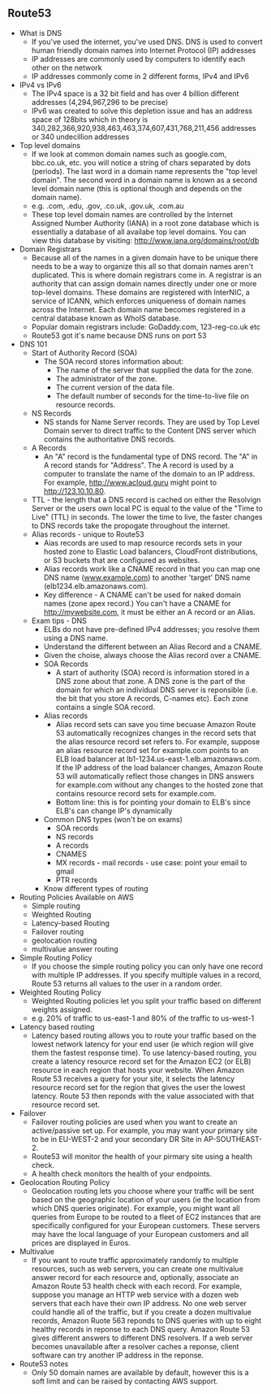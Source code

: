 Route53
----------

* What is DNS
  * If you've used the internet, you've used DNS. DNS is used to convert human friendly domain names into Internet Protocol (IP) addresses
  * IP addresses are commonly used by computers to identify each other on the network
  * IP addresses commonly come in 2 different forms, IPv4 and IPv6
* IPv4 vs IPv6
  * The IPv4 space is a 32 bit field and has over 4 billion different addresses (4,294,967,296 to be precise)
  * IPv6 was created to solve this depletion issue and has an address space of 128bits which in theory is 340,282,366,920,938,463,463,374,607,431,768,211,456 addresses or 340 undecillion addresses
* Top level domains
  * If we look at common domain names such as google.com, bbc.co.uk, etc. you will notice a string of chars separated by dots (periods). The last word in a domain name represents the "top level domain". The second word in a domain name is known as a second level domain name (this is optional though and depends on the domain name).
  * e.g. .com, .edu, .gov, .co.uk, .gov.uk, .com.au
  * These top level domain names are controlled by the Internet Assigned Number Authority (IANA) in a root zone database which is essentially a database of all availabe top level domains. You can view this database by visiting: http://www.iana.org/domains/root/db
* Domain Registrars
  * Because all of the names in a given domain have to be unique there needs to be a way to organize this all so that domain names aren't duplicated. This is where domain registrars come in. A registrar is an authority that can assign domain names directly under one or more top-level domains. These domains are registered with InterNIC, a service of ICANN, which enforces uniqueness of domain names across the Internet. Each domain name becomes registered in a central database known as WhoIS database.
  * Popular domain registrars include: GoDaddy.com, 123-reg-co.uk etc
  * Route53 got it's name because DNS runs on port 53
* DNS 101
  * Start of Authority Record (SOA)
    * The SOA record stores information about:
      * The name of the server that supplied the data for the zone.
      * The administrator of the zone.
      * The current version of the data file.
      * The default number of seconds for the time-to-live file on resource records.
  * NS Records
    * NS stands for Name Server records. They are used by Top Level Domain server to direct traffic to the Content DNS server which contains the authoritative DNS records.
  * A Records
    * An "A" record is the fundamental type of DNS record. The "A" in A record stands for "Address". The A record is used by a computer to translate the name of the domain to an IP address. For example, http://www.acloud.guru might point to http://123.10.10.80.
  * TTL - the length that a DNS record is cached on either the Resolvign Server or the users own local PC is equal to the value of the "Time to Live" (TTL) in seconds. The lower the time to live, the faster changes to DNS records take the propogate throughout the internet.
  * Alias records - unique to Route53
    * Aias records are used to map resource records sets in your hosted zone to Elastic Load balancers, CloudFront distributions, or S3 buckets that are configured as websites.
    * Alias records work like a CNAME record in that you can map one DNS name (www.example.com) to another 'target' DNS name (elb1234.elb.amazonaws.com).
    * Key difference - A CNAME can't be used for naked domain names (zone apex record.) You can't have a CNAME for http://mywebsite.com, it must be either an A record or an Alias.
  * Exam tips - DNS
    * ELBs do not have pre-defined IPv4 addresses; you resolve them using a DNS name.
    * Understand the different between an Alias Record and a CNAME.
    * Given the choise, always choose the Alias record over a CNAME.
    * SOA Records
      * A start of authority (SOA) record is information stored in a DNS zone about that zone. A DNS zone is the part of the domain for which an individual DNS server is reponsible (i.e. the bit that you store A records, C-names etc). Each zone contains a single SOA record.
    * Alias records
      * Alias record sets can save you time becuase Amazon Route 53 automatically recognizes changes in the record sets that the alias resource record set refers to. For example, suppose an alias resource record set for example.com points to an ELB load balancer at lb1-1234.us-east-1.elb.amazonaws.com. If the IP address of the load balancer changes, Amazon Route 53 will automatically reflect those changes in DNS answers for example.com without any changes to the hosted zone that contains resource record sets for example.com.
      * Bottom line: this is for pointing your domain to ELB's since ELB's can change IP's dynamically
    * Common DNS types (won't be on exams)
      * SOA records
      * NS records
      * A records
      * CNAMES
      * MX records - mail records - use case: point your email to gmail
      * PTR records
    * Know different types of routing
* Routing Policies Available on AWS
  * Simple routing
  * Weighted Routing
  * Latency-based Routing
  * Failover routing
  * geolocation routing
  * multivalue answer routing
* Simple Routing Policy
  * If you choose the simple routing policy you can only have one record with multiple IP addresses. If you specify multiple values in a record, Route 53 returns all values to the user in a random order.
* Weighted Routing Policy
  * Weighted Routing policies let you split your traffic based on different weights assigned.  
  * e.g. 20% of traffic to us-east-1 and 80% of the traffic to us-west-1
* Latency based routing
  * Latency based routing allows you to route your traffic based on the lowest network latency for your end user (ie which region will give them the fastest response time). To use latency-based routing, you create a latency resource record set for the Amazon EC2 (or ELB) resource in each region that hosts your website. When Amazon Route 53 receives a query for your site, it selects the latency resource record set for the region that gives the user the lowest latency. Route 53 then reponds with the value associated with that resource record set.
* Failover
  * Failover routing policies are used when you want to create an active/passive set up. For example, you may want your primary site to be in EU-WEST-2 and your secondary DR Site in AP-SOUTHEAST-2.
  * Route53 will monitor the health of your pirmary site using a health check.
  * A health check monitors the health of your endpoints.
* Geolocation Routing Policy
  * Geolocation routing lets you choose where your traffic will be sent based on the geographic location of your users (ie the location from which DNS queries originate). For example, you might want all queries from Europe to be routed to a fleet of EC2 instances that are specifically configured for your European customers. These servers may have the local language of your European customers and all prices are displayed in Euros.
* Multivalue
  * If you want to route traffic approximately randomly to multiple resources, such as web servers, you can create one multivalue answer record for each resource and, optionally, associate an Amazon Route 53 health check with each record. For example, suppose you manage an HTTP web service with a dozen web servers that each have their own IP address. No one web server could handle all of the traffic, but if you create a dozen multivalue records, Amazon Ruote 563 reponds to DNS queries with up to eight healthy records in reponse to each DNS query. Amazon Route 53 gives different answers to different DNS resolvers. If a web server becomes unavailable after a resolver caches a reponse, client software can try another IP address in the reponse.
* Route53 notes
  * Only 50 domain names are available by default, however this is a soft limit and can be raised by contacting AWS support.
